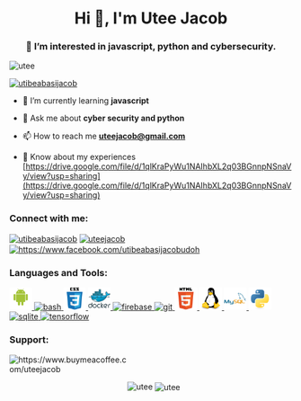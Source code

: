 <h1 align="center">Hi 👋, I'm Utee Jacob</h1>
<h3 align="center">👀 I’m interested in javascript, python and cybersecurity.</h3>

<p align="left"> <img src="https://komarev.com/ghpvc/?username=utee&label=Profile%20views&color=0e75b6&style=flat" alt="utee" /> </p>

<p align="left"> <a href="https://twitter.com/utibeabasijacob" target="blank"><img src="https://img.shields.io/twitter/follow/utibeabasijacob?logo=twitter&style=for-the-badge" alt="utibeabasijacob" /></a> </p>

- 🌱 I’m currently learning **javascript**

- 💬 Ask me about **cyber security and python**

- 📫 How to reach me **uteejacob@gmail.com**

- 📄 Know about my experiences [https://drive.google.com/file/d/1qlKraPyWu1NAIhbXL2q03BGnnpNSnaVy/view?usp=sharing](https://drive.google.com/file/d/1qlKraPyWu1NAIhbXL2q03BGnnpNSnaVy/view?usp=sharing)

<h3 align="left">Connect with me:</h3>
<p align="left">
<a href="https://twitter.com/utibeabasijacob" target="blank"><img align="center" src="https://raw.githubusercontent.com/rahuldkjain/github-profile-readme-generator/master/src/images/icons/Social/twitter.svg" alt="utibeabasijacob" height="30" width="40" /></a>
<a href="https://linkedin.com/in/uteejacob" target="blank"><img align="center" src="https://raw.githubusercontent.com/rahuldkjain/github-profile-readme-generator/master/src/images/icons/Social/linked-in-alt.svg" alt="uteejacob" height="30" width="40" /></a>
<a href="https://fb.com/https://www.facebook.com/utibeabasijacobudoh" target="blank"><img align="center" src="https://raw.githubusercontent.com/rahuldkjain/github-profile-readme-generator/master/src/images/icons/Social/facebook.svg" alt="https://www.facebook.com/utibeabasijacobudoh" height="30" width="40" /></a>
</p>

<h3 align="left">Languages and Tools:</h3>
<p align="left"> <a href="https://developer.android.com" target="_blank" rel="noreferrer"> <img src="https://raw.githubusercontent.com/devicons/devicon/master/icons/android/android-original-wordmark.svg" alt="android" width="40" height="40"/> </a> <a href="https://www.gnu.org/software/bash/" target="_blank" rel="noreferrer"> <img src="https://www.vectorlogo.zone/logos/gnu_bash/gnu_bash-icon.svg" alt="bash" width="40" height="40"/> </a> <a href="https://www.w3schools.com/css/" target="_blank" rel="noreferrer"> <img src="https://raw.githubusercontent.com/devicons/devicon/master/icons/css3/css3-original-wordmark.svg" alt="css3" width="40" height="40"/> </a> <a href="https://www.docker.com/" target="_blank" rel="noreferrer"> <img src="https://raw.githubusercontent.com/devicons/devicon/master/icons/docker/docker-original-wordmark.svg" alt="docker" width="40" height="40"/> </a> <a href="https://firebase.google.com/" target="_blank" rel="noreferrer"> <img src="https://www.vectorlogo.zone/logos/firebase/firebase-icon.svg" alt="firebase" width="40" height="40"/> </a> <a href="https://git-scm.com/" target="_blank" rel="noreferrer"> <img src="https://www.vectorlogo.zone/logos/git-scm/git-scm-icon.svg" alt="git" width="40" height="40"/> </a> <a href="https://www.w3.org/html/" target="_blank" rel="noreferrer"> <img src="https://raw.githubusercontent.com/devicons/devicon/master/icons/html5/html5-original-wordmark.svg" alt="html5" width="40" height="40"/> </a> <a href="https://www.linux.org/" target="_blank" rel="noreferrer"> <img src="https://raw.githubusercontent.com/devicons/devicon/master/icons/linux/linux-original.svg" alt="linux" width="40" height="40"/> </a> <a href="https://www.mysql.com/" target="_blank" rel="noreferrer"> <img src="https://raw.githubusercontent.com/devicons/devicon/master/icons/mysql/mysql-original-wordmark.svg" alt="mysql" width="40" height="40"/> </a> <a href="https://www.python.org" target="_blank" rel="noreferrer"> <img src="https://raw.githubusercontent.com/devicons/devicon/master/icons/python/python-original.svg" alt="python" width="40" height="40"/> </a> <a href="https://www.sqlite.org/" target="_blank" rel="noreferrer"> <img src="https://www.vectorlogo.zone/logos/sqlite/sqlite-icon.svg" alt="sqlite" width="40" height="40"/> </a> <a href="https://www.tensorflow.org" target="_blank" rel="noreferrer"> <img src="https://www.vectorlogo.zone/logos/tensorflow/tensorflow-icon.svg" alt="tensorflow" width="40" height="40"/> </a> </p>

<h3 align="left">Support:</h3>
<p><a href="https://www.buymeacoffee.com/uteejacob"> <img align="left" src="https://cdn.buymeacoffee.com/buttons/v2/default-yellow.png" height="50" width="210" alt="https://www.buymeacoffee.com/uteejacob" /></a></p><br><br>

<p><img align="left" src="https://github-readme-stats.vercel.app/api/top-langs?username=utee&show_icons=true&locale=en&layout=compact" alt="utee" /></p>

<p>&nbsp;<img align="center" src="https://github-readme-stats.vercel.app/api?username=utee&show_icons=true&locale=en" alt="utee" /></p>

<!---
Utee/Utee is a ✨ special ✨ repository because its `README.md` (this file) appears on your GitHub profile.
You can click the Preview link to take a look at your changes.
--->
